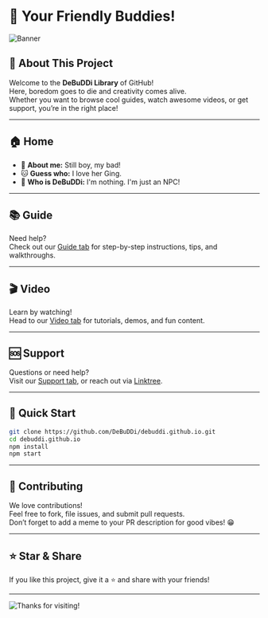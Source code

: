 # 👋 Your Friendly Buddies!

![Banner](https://media.giphy.com/media/ryh0Zu7Rw2UgDNiXYg/giphy.gif)

## 🎉 About This Project

Welcome to the **DeBuDDi Library** of GitHub!  
Here, boredom goes to die and creativity comes alive.  
Whether you want to browse cool guides, watch awesome videos, or get support, you’re in the right place!

---

## 🏠 Home

- 🌟 **About me:** Still boy, my bad!
- 🐱 **Guess who:** I love her Ging.
- 🎨 **Who is DeBuDDi:** I'm nothing. I'm just an NPC!

---

## 📚 Guide

Need help?  
Check out our [Guide tab](https://debuddi.github.io/guide.html) for step-by-step instructions, tips, and walkthroughs.

---

## 🎬 Video

Learn by watching!  
Head to our [Video tab](https://debuddi.github.io/video.html) for tutorials, demos, and fun content.

---

## 🆘 Support

Questions or need help?  
Visit our [Support tab](https://debuddi.github.io/support.html), or reach out via [Linktree](https://linktr.ee/debuddihxh).

---

## 🚀 Quick Start

```bash
git clone https://github.com/DeBuDDi/debuddi.github.io.git
cd debuddi.github.io
npm install
npm start
```

---

## 🙌 Contributing

We love contributions!  
Feel free to fork, file issues, and submit pull requests.  
Don’t forget to add a meme to your PR description for good vibes! 😁

---

## ⭐️ Star & Share

If you like this project, give it a ⭐️ and share with your friends!

---

![Thanks for visiting!](https://media.giphy.com/media/pcbYRndNUo5TEJEki9/giphy.gif)
